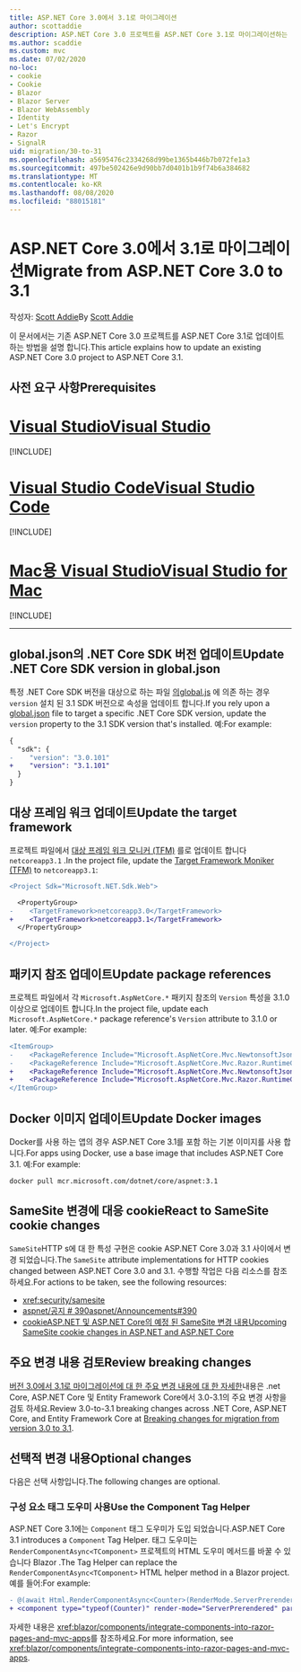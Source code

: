 ```yaml
---
title: ASP.NET Core 3.0에서 3.1로 마이그레이션
author: scottaddie
description: ASP.NET Core 3.0 프로젝트를 ASP.NET Core 3.1로 마이그레이션하는 방법에 대해 알아봅니다.
ms.author: scaddie
ms.custom: mvc
ms.date: 07/02/2020
no-loc:
- cookie
- Cookie
- Blazor
- Blazor Server
- Blazor WebAssembly
- Identity
- Let's Encrypt
- Razor
- SignalR
uid: migration/30-to-31
ms.openlocfilehash: a5695476c2334268d99be1365b446b7b072fe1a3
ms.sourcegitcommit: 497be502426e9d90bb7d0401b1b9f74b6a384682
ms.translationtype: MT
ms.contentlocale: ko-KR
ms.lasthandoff: 08/08/2020
ms.locfileid: "88015181"
---
```

# <a name="migrate-from-aspnet-core-30-to-31"></a><span data-ttu-id="5eb0c-103">ASP.NET Core 3.0에서 3.1로 마이그레이션</span><span class="sxs-lookup"><span data-stu-id="5eb0c-103">Migrate from ASP.NET Core 3.0 to 3.1</span></span>

<span data-ttu-id="5eb0c-104">작성자: [Scott Addie](https://github.com/scottaddie)</span><span class="sxs-lookup"><span data-stu-id="5eb0c-104">By [Scott Addie](https://github.com/scottaddie)</span></span>

<span data-ttu-id="5eb0c-105">이 문서에서는 기존 ASP.NET Core 3.0 프로젝트를 ASP.NET Core 3.1로 업데이트 하는 방법을 설명 합니다.</span><span class="sxs-lookup"><span data-stu-id="5eb0c-105">This article explains how to update an existing ASP.NET Core 3.0 project to ASP.NET Core 3.1.</span></span>

## <a name="prerequisites"></a><span data-ttu-id="5eb0c-106">사전 요구 사항</span><span class="sxs-lookup"><span data-stu-id="5eb0c-106">Prerequisites</span></span>

# <a name="visual-studio"></a>[<span data-ttu-id="5eb0c-107">Visual Studio</span><span class="sxs-lookup"><span data-stu-id="5eb0c-107">Visual Studio</span></span>](#tab/visual-studio)

[!INCLUDE[](~/includes/net-core-prereqs-vs-3.1.md)]

# <a name="visual-studio-code"></a>[<span data-ttu-id="5eb0c-108">Visual Studio Code</span><span class="sxs-lookup"><span data-stu-id="5eb0c-108">Visual Studio Code</span></span>](#tab/visual-studio-code)

[!INCLUDE[](~/includes/net-core-prereqs-vsc-3.1.md)]

# <a name="visual-studio-for-mac"></a>[<span data-ttu-id="5eb0c-109">Mac용 Visual Studio</span><span class="sxs-lookup"><span data-stu-id="5eb0c-109">Visual Studio for Mac</span></span>](#tab/visual-studio-mac)

[!INCLUDE[](~/includes/net-core-prereqs-mac-3.1.md)]

---

## <a name="update-net-core-sdk-version-in-globaljson"></a><span data-ttu-id="5eb0c-110">global.json의 .NET Core SDK 버전 업데이트</span><span class="sxs-lookup"><span data-stu-id="5eb0c-110">Update .NET Core SDK version in global.json</span></span>

<span data-ttu-id="5eb0c-111">특정 .NET Core SDK 버전을 대상으로 하는 파일 [의global.js](/dotnet/core/tools/global-json) 에 의존 하는 경우 `version` 설치 된 3.1 SDK 버전으로 속성을 업데이트 합니다.</span><span class="sxs-lookup"><span data-stu-id="5eb0c-111">If you rely upon a [global.json](/dotnet/core/tools/global-json) file to target a specific .NET Core SDK version, update the `version` property to the 3.1 SDK version that's installed.</span></span> <span data-ttu-id="5eb0c-112">예:</span><span class="sxs-lookup"><span data-stu-id="5eb0c-112">For example:</span></span>

```diff
{
  "sdk": {
-    "version": "3.0.101"
+    "version": "3.1.101"
  }
}
```

## <a name="update-the-target-framework"></a><span data-ttu-id="5eb0c-113">대상 프레임 워크 업데이트</span><span class="sxs-lookup"><span data-stu-id="5eb0c-113">Update the target framework</span></span>

<span data-ttu-id="5eb0c-114">프로젝트 파일에서 [대상 프레임 워크 모니커 (TFM)](/dotnet/standard/frameworks) 를로 업데이트 합니다 `netcoreapp3.1` .</span><span class="sxs-lookup"><span data-stu-id="5eb0c-114">In the project file, update the [Target Framework Moniker (TFM)](/dotnet/standard/frameworks) to `netcoreapp3.1`:</span></span>

```diff
<Project Sdk="Microsoft.NET.Sdk.Web">

  <PropertyGroup>
-    <TargetFramework>netcoreapp3.0</TargetFramework>
+    <TargetFramework>netcoreapp3.1</TargetFramework>
  </PropertyGroup>

</Project>
```

## <a name="update-package-references"></a><span data-ttu-id="5eb0c-115">패키지 참조 업데이트</span><span class="sxs-lookup"><span data-stu-id="5eb0c-115">Update package references</span></span>

<span data-ttu-id="5eb0c-116">프로젝트 파일에서 각 `Microsoft.AspNetCore.*` 패키지 참조의 `Version` 특성을 3.1.0 이상으로 업데이트 합니다.</span><span class="sxs-lookup"><span data-stu-id="5eb0c-116">In the project file, update each `Microsoft.AspNetCore.*` package reference's `Version` attribute to 3.1.0 or later.</span></span> <span data-ttu-id="5eb0c-117">예:</span><span class="sxs-lookup"><span data-stu-id="5eb0c-117">For example:</span></span>

```diff
<ItemGroup>
-    <PackageReference Include="Microsoft.AspNetCore.Mvc.NewtonsoftJson" Version="3.0.0" />
-    <PackageReference Include="Microsoft.AspNetCore.Mvc.Razor.RuntimeCompilation" Version="3.0.0" Condition="'$(Configuration)' == 'Debug'" />
+    <PackageReference Include="Microsoft.AspNetCore.Mvc.NewtonsoftJson" Version="3.1.1" />
+    <PackageReference Include="Microsoft.AspNetCore.Mvc.Razor.RuntimeCompilation" Version="3.1.1" Condition="'$(Configuration)' == 'Debug'" />
</ItemGroup>
```

## <a name="update-docker-images"></a><span data-ttu-id="5eb0c-118">Docker 이미지 업데이트</span><span class="sxs-lookup"><span data-stu-id="5eb0c-118">Update Docker images</span></span>

<span data-ttu-id="5eb0c-119">Docker를 사용 하는 앱의 경우 ASP.NET Core 3.1를 포함 하는 기본 이미지를 사용 합니다.</span><span class="sxs-lookup"><span data-stu-id="5eb0c-119">For apps using Docker, use a base image that includes ASP.NET Core 3.1.</span></span> <span data-ttu-id="5eb0c-120">예:</span><span class="sxs-lookup"><span data-stu-id="5eb0c-120">For example:</span></span>

```console
docker pull mcr.microsoft.com/dotnet/core/aspnet:3.1
```

## <a name="react-to-samesite-no-loccookie-changes"></a><span data-ttu-id="5eb0c-121">SameSite 변경에 대응 cookie</span><span class="sxs-lookup"><span data-stu-id="5eb0c-121">React to SameSite cookie changes</span></span>

<span data-ttu-id="5eb0c-122">`SameSite`HTTP s에 대 한 특성 구현은 cookie ASP.NET Core 3.0과 3.1 사이에서 변경 되었습니다.</span><span class="sxs-lookup"><span data-stu-id="5eb0c-122">The `SameSite` attribute implementations for HTTP cookies changed between ASP.NET Core 3.0 and 3.1.</span></span> <span data-ttu-id="5eb0c-123">수행할 작업은 다음 리소스를 참조 하세요.</span><span class="sxs-lookup"><span data-stu-id="5eb0c-123">For actions to be taken, see the following resources:</span></span>

* <xref:security/samesite>
* [<span data-ttu-id="5eb0c-124">aspnet/공지 # 390</span><span class="sxs-lookup"><span data-stu-id="5eb0c-124">aspnet/Announcements#390</span></span>](https://github.com/aspnet/Announcements/issues/390)
* <span data-ttu-id="5eb0c-125">[cookieASP.NET 및 ASP.NET Core의 예정 된 SameSite 변경 내용](https://devblogs.microsoft.com/aspnet/upcoming-samesite-cookie-changes-in-asp-net-and-asp-net-core/)</span><span class="sxs-lookup"><span data-stu-id="5eb0c-125">[Upcoming SameSite cookie changes in ASP.NET and ASP.NET Core](https://devblogs.microsoft.com/aspnet/upcoming-samesite-cookie-changes-in-asp-net-and-asp-net-core/)</span></span>

## <a name="review-breaking-changes"></a><span data-ttu-id="5eb0c-126">주요 변경 내용 검토</span><span class="sxs-lookup"><span data-stu-id="5eb0c-126">Review breaking changes</span></span>

<span data-ttu-id="5eb0c-127">[버전 3.0에서 3.1로 마이그레이션에 대 한 주요 변경 내용에 대 한 자세한](/dotnet/core/compatibility/3.0-3.1)내용은 .net Core, ASP.NET Core 및 Entity Framework Core에서 3.0-3.1의 주요 변경 사항을 검토 하세요.</span><span class="sxs-lookup"><span data-stu-id="5eb0c-127">Review 3.0-to-3.1 breaking changes across .NET Core, ASP.NET Core, and Entity Framework Core at [Breaking changes for migration from version 3.0 to 3.1](/dotnet/core/compatibility/3.0-3.1).</span></span>

## <a name="optional-changes"></a><span data-ttu-id="5eb0c-128">선택적 변경 내용</span><span class="sxs-lookup"><span data-stu-id="5eb0c-128">Optional changes</span></span>

<span data-ttu-id="5eb0c-129">다음은 선택 사항입니다.</span><span class="sxs-lookup"><span data-stu-id="5eb0c-129">The following changes are optional.</span></span>

### <a name="use-the-component-tag-helper"></a><span data-ttu-id="5eb0c-130">구성 요소 태그 도우미 사용</span><span class="sxs-lookup"><span data-stu-id="5eb0c-130">Use the Component Tag Helper</span></span>

<span data-ttu-id="5eb0c-131">ASP.NET Core 3.1에는 `Component` 태그 도우미가 도입 되었습니다.</span><span class="sxs-lookup"><span data-stu-id="5eb0c-131">ASP.NET Core 3.1 introduces a `Component` Tag Helper.</span></span> <span data-ttu-id="5eb0c-132">태그 도우미는 `RenderComponentAsync<TComponent>` 프로젝트의 HTML 도우미 메서드를 바꿀 수 있습니다 Blazor .</span><span class="sxs-lookup"><span data-stu-id="5eb0c-132">The Tag Helper can replace the `RenderComponentAsync<TComponent>` HTML helper method in a Blazor project.</span></span> <span data-ttu-id="5eb0c-133">예를 들어:</span><span class="sxs-lookup"><span data-stu-id="5eb0c-133">For example:</span></span>

```diff
- @(await Html.RenderComponentAsync<Counter>(RenderMode.ServerPrerendered, new { IncrementAmount = 10 }))
+ <component type="typeof(Counter)" render-mode="ServerPrerendered" param-IncrementAmount="10" />
```

<span data-ttu-id="5eb0c-134">자세한 내용은 <xref:blazor/components/integrate-components-into-razor-pages-and-mvc-apps>를 참조하세요.</span><span class="sxs-lookup"><span data-stu-id="5eb0c-134">For more information, see <xref:blazor/components/integrate-components-into-razor-pages-and-mvc-apps>.</span></span>
